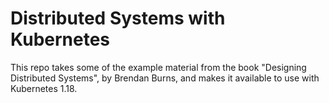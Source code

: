 # Distributed Systems with Kubernetes

This repo takes some of the example material from the book "Designing Distributed Systems", by Brendan Burns, and makes it available to use with Kubernetes 1.18.
